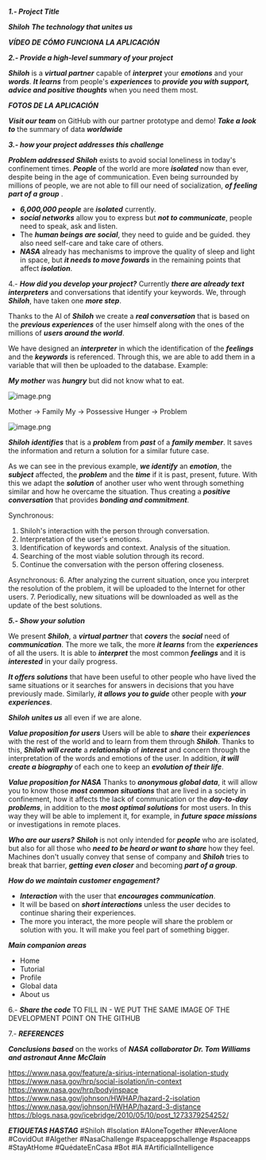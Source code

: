 **_1.- Project Title_** 

**_Shiloh_**
**_The technology that unites us_**

**_VÍDEO DE CÓMO FUNCIONA LA APLICACIÓN_** 

**_2.- Provide a high-level summary of your project_**

**_Shiloh_** is a **_virtual partner_** capable of **_interpret_** your **_emotions_** and your **_words_**. **_It learns_** from people's **_experiences_** to **_provide you with support, advice and positive thoughts_** when you need them most.

**_FOTOS DE LA APLICACIÓN_**

**_Visit our team_** on GitHub with our partner prototype and demo! **_Take a look to_** the summary of data **_worldwide_**

**_3.- how your project addresses this challenge_**

**_Problem addressed_**
**_Shiloh_** exists to avoid social loneliness in today's confinement times. **_People_** of the world are more **_isolated_** now than ever, despite being in the age of communication. Even being surrounded by millions of people, we are not able to fill our need of socialization, **_of feeling part of a group_** .

- **_6,000,000 people_** are **_isolated_** currently.
- **_social networks_** allow you to express but **_not to communicate_**, people need to speak, ask and listen.
- The **_human beings are social_**, they need to guide and be guided. they also need self-care and take care of others.
- **_NASA_** already has mechanisms to improve the quality of sleep and light in space, but **_it needs to move fowards_** in the remaining points that affect **_isolation_**.

4.- **_How did you develop your project?_**
Currently **_there are already text interpreters_** and conversations that identify your keywords. We, through **_Shiloh_**, have taken one **_more step_**.

Thanks to the AI ​​of **_Shiloh_** we create a **_real conversation_** that is based on the **_previous experiences_** of the user himself along with the ones of the millions of **_users around the world_**.

We have designed an **_interpreter_** in which the identification of the **_feelings_** and the **_keywords_** is referenced. Through this, we are able to add them in a variable that will then be uploaded to the database. Example:

**_My mother_** was **_hungry_** but did not know what to eat.

![image.png](/.attachments/image-3c4a65ee-42fd-4fc7-a55e-89e5cdb71a7b.png)

Mother -> Family
My -> Possessive
Hunger -> Problem

![image.png](/.attachments/image-a2419e61-cc6a-4bec-bdb1-69b3bfa09892.png)

**_Shiloh_** **_identifies_** that is a **_problem_** from **_past_** of a **_family member_**. It saves the information and return a solution for a similar future case.

As we can see in the previous example, **_we identify_** an **_emotion_**, the **_subject_** affected, the **_problem_** and the **_time_** if it is past, present, future. With this we adapt the **_solution_** of another user who went through something similar and how he overcame the situation. Thus creating a **_positive conversation_** that provides **_bonding and commitment_**.

Synchronous:
1. Shiloh's interaction with the person through conversation.
2. Interpretation of the user's emotions.
3. Identification of keywords and context. Analysis of the situation.
4. Searching of the most viable solution through its record.
5. Continue the conversation with the person offering closeness.

Asynchronous:
6. After analyzing the current situation, once you interpret the resolution of the problem, it will be uploaded to the Internet for other users.
7. Periodically, new situations will be downloaded as well as the update of the best solutions.


**_5.- Show your solution_**

We present **_Shiloh_**, a **_virtual partner_** that **_covers_** the **_social_** need of **_communication_**. The more we talk, the more **_it learns_** from the **_experiences_** of all the users. It is able to **_interpret_** the most common **_feelings_** and it is **_interested_** in your daily progress.

**_It offers solutions_** that have been useful to other people who have lived the same situations or it searches for answers in decisions that you have previously made. Similarly, **_it allows you to guide_** other people with **_your experiences_**.

**_Shiloh_** **_unites us_** all even if we are alone.


**_Value proposition for users_**
Users will be able to **_share_** their **_experiences_** with the rest of the world and to learn from them through **_Shiloh_**. Thanks to this, **_Shiloh will create_** a **_relationship_** of **_interest_** and concern through the interpretation of the words and emotions of the user. In addition, **_it will create a biography_** of each one to keep an **_evolution of their life_**.

**_Value proposition for NASA_**
Thanks to **_anonymous global data_**, it will allow you to know those **_most common situations_** that are lived in a society in confinement, how it affects the lack of communication or the **_day-to-day problems_**, in addition to the **_most optimal solutions_** for most users. In this way they will be able to implement it, for example, in **_future space missions_** or investigations in remote places.

**_Who are our users?_**
**_Shiloh_** is not only intended for **_people_** who are isolated, but also for all those who **_need to be heard or want to share_** how they feel. Machines don't usually convey that sense of company and **_Shiloh_** tries to break that barrier, **_getting even closer_** and becoming **_part of a group_**.

**_How do we maintain customer engagement?_**
- **_Interaction_** with the user that **_encourages communication_**.
- It will be based on **_short interactions_** unless the user decides to continue sharing their experiences.
- The more you interact, the more people will share the problem or solution with you. It will make you feel part of something bigger.

**_Main companion areas_**
- Home
- Tutorial
- Profile
- Global data
- About us

6.- **_Share the code_**
TO FILL IN - WE PUT THE SAME IMAGE OF THE DEVELOPMENT POINT ON THE GITHUB

7.- **_REFERENCES_**

**_Conclusions based_** on the works of **_NASA collaborator Dr. Tom Williams and astronaut Anne McClain_**

https://www.nasa.gov/feature/a-sirius-international-isolation-study
https://www.nasa.gov/hrp/social-isolation/in-context
https://www.nasa.gov/hrp/bodyinspace
https://www.nasa.gov/johnson/HWHAP/hazard-2-isolation
https://www.nasa.gov/johnson/HWHAP/hazard-3-distance
https://blogs.nasa.gov/icebridge/2010/05/10/post_1273379254252/

**_ETIQUETAS HASTAG_**
#Shiloh #Isolation #AloneTogether #NeverAlone #CovidOut #AIgether #NasaChallenge #spaceappschallenge #spaceapps #StayAtHome #QuédateEnCasa #Bot #IA #ArtificialIntelligence
